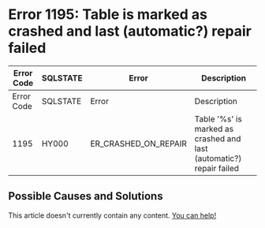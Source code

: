 
# Error 1195: Table is marked as crashed and last (automatic?) repair failed


| Error Code | SQLSTATE | Error | Description |
| --- | --- | --- | --- |
| Error Code | SQLSTATE | Error | Description |
| 1195 | HY000 | ER_CRASHED_ON_REPAIR | Table '%s' is marked as crashed and last (automatic?) repair failed |




## Possible Causes and Solutions


This article doesn't currently contain any content. [You can help!](/kb/en/writing-and-editing-knowledge-base-articles/)


